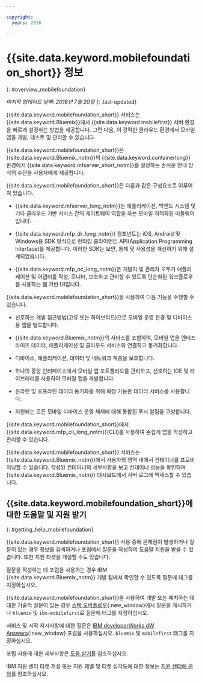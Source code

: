 ```yaml
---

copyright:
  years: 2016

---
```


#	{{site.data.keyword.mobilefoundation_short}} 정보
{: #overview_mobilefoundation}

*마지막 업데이트 날짜: 2016년 7월 20일*
{: .last-updated}

{{site.data.keyword.mobilefoundation_short}} 서비스는 {{site.data.keyword.Bluemix}}에서 {{site.data.keyword.mobilefirst}} 서버 환경을 빠르게 설정하는 방법을 제공합니다. 그런 다음, 이 강력한 클라우드 환경에서 모바일 앱을
개발, 테스트 및 관리할 수 있습니다.

{{site.data.keyword.mobilefoundation_short}}은 {{site.data.keyword.Bluemix_notm}}의 {{site.data.keyword.containerlong}} 환경에서 {{site.data.keyword.mfserver_short_notm}}를 설정하는 손쉬운 안내 방식의 수단을 사용자에게 제공합니다. 

{{site.data.keyword.mobilefoundation_short}}은 다음과 같은 구성요소로 이루어져 있습니다.

*	{{site.data.keyword.mfserver_long_notm}}는 애플리케이션, 백엔드 시스템 및 기타 클라우드 기반 서비스 간의 게이트웨이 역할을 하는 모바일 최적화된 미들웨어입니다.

*	{{site.data.keyword.mfp_dr_long_notm}} 컴포넌트는 iOS, Android 및 Windows용 SDK 양식으로 런타임 클라이언트 API(Application Programming Interface)를 제공합니다. 이러한 SDK는 보안, 통제 및 사용성을 개선하기 위해 설계되었습니다.

*	{{site.data.keyword.mfp_oc_long_notm}}은 개발자 및 관리자 모두가 애플리케이션 및 어댑터를 작성, 모니터, 보호하고 관리할 수 있도록 단순화된 워크플로우를 사용하는 웹 기반 UI입니다.

{{site.data.keyword.mobilefoundation_short}}을 사용하여 다음 기능을 수행할 수 있습니다.

*	선호하는 개발 접근방법(고유 또는 하이브리드)으로 모바일 운영 환경 및 디바이스용 앱을 빌드합니다.

*	{{site.data.keyword.Bluemix_notm}}의 서비스를 포함하여, 모바일 앱을 엔터프라이즈 데이터, 애플리케이션 및 클라우드 서비스와 연결하고 동기화합니다.

*	디바이스, 애플리케이션, 데이터 및 네트워크 계층을 보호합니다. 

*	하나의 중앙 인터페이스에서 모바일 앱 포트폴리오를 관리하고, 선호하는 IDE 및 라이브러리를 사용하여 모바일 앱을 개발합니다. 

*	온라인 및 오프라인 데이터 동기화를 위해 확장 가능한 데이터 서비스를 사용합니다. 

*	지원되는 모든 모바일 디바이스 운영 체제에 대해 통합된 푸시 알림을 구성합니다. 

{{site.data.keyword.mobilefoundation_short}}에서 {{site.data.keyword.mfp_cli_long_notm}}(CLI)를 사용하여 손쉽게 앱을 작성하고 관리할 수 있습니다.

{{site.data.keyword.mobilefoundation_short}} 서비스는 {{site.data.keyword.Bluemix_notm}}에서 사용자의 영역 내에서 컨테이너를 프로비저닝할 수 있습니다. 작성된 컨테이너의 세부사항을 보고 컨테이너 성능을 확인하며 {{site.data.keyword.Bluemix_notm}} 대시보드에서 서버 로그에 액세스할 수 있습니다.

## {{site.data.keyword.mobilefoundation_short}}에 대한 도움말 및 지원 받기
{: #getting_help_mobilefoundation}

{{site.data.keyword.mobilefoundation_short}} 사용 중에 문제점이 발생하거나 질문이 있는 경우 정보를 검색하거나 포럼에서 질문을 작성하여 도움말 지원을 받을 수 있습니다. 또한 지원 티켓을 개설할 수도 있습니다. 

질문을 작성하는 데 포럼을 사용하는 경우 IBM {{site.data.keyword.Bluemix_notm}} 개발 팀에서 확인할 수 있도록 질문에 태그를 지정하십시오. 

{{site.data.keyword.mobilefoundation_short}}을 사용하여 개발 또는 배치하는 데 대한 기술적 질문이 있는 경우 [스택 오버플로우](http://stackoverflow.com/search?q=ibm-mobilefirst+bluemix){:new_window}에서 질문을 게시하거나 `bluemix` 및 `ibm-mobilefirst`로 질문에 태그를 지정하십시오. 

서비스 및 시작 지시사항에 대한 질문은 [IBM developerWorks dW Answers](https://developer.ibm.com/answers/topics/mobilefirst/?smartspace=bluemix){:new_window} 포럼을 사용하십시오. `bluemix` 및 `mobilefirst` 태그를 지정하십시오. 

포럼 사용에 대한 세부사항은 [도움 받기](https://www.{DomainName}/docs/support/index.html#getting-help)를 참조하십시오. 

IBM 지원 센터 티켓 개설 또는 지원 레벨 및 티켓 심각도에 대한 정보는 [지원 센터에 문의](https://www.{DomainName}/docs/support/index.html#contacting-support)를 참조하십시오. 
